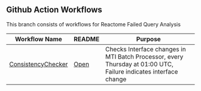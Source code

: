 Github Action Workflows
---

This branch consists of workflows for Reactome Failed Query Analysis

| Workflow Name | README | Purpose |
|-|-|-|
| [ConsistencyChecker](./.github/workflows/consistency_check.yml) | [Open](./MTI/README.md) | Checks Interface changes in MTI Batch Processor, every Thursday at 01:00 UTC, Failure indicates interface change|
